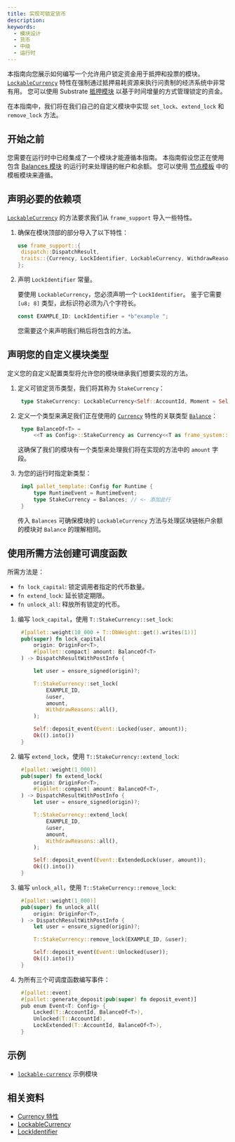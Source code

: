 ```yaml
---
title: 实现可锁定货币
description:
keywords:
  - 模块设计
  - 货币
  - 中级
  - 运行时
---
```


本指南向您展示如何编写一个允许用户锁定资金用于抵押和投票的模块。
[`LockableCurrency`](https://paritytech.github.io/polkadot-sdk/master/frame_support/traits/tokens/currency/trait.LockableCurrency.html) 特性在强制通过抵押易耗资源来执行问责制的经济系统中非常有用。
您可以使用 Substrate [抵押模块](https://paritytech.github.io/substrate/master/pallet_staking/index.html) 以基于时间增量的方式管理锁定的资金。

在本指南中，我们将在我们自己的自定义模块中实现 `set_lock`、`extend_lock` 和 `remove_lock` 方法。

## 开始之前

您需要在运行时中已经集成了一个模块才能遵循本指南。
本指南假设您正在使用包含 [Balances 模块](https://github.com/paritytech/polkadot-sdk/tree/master/substrate/frame/balances) 的运行时来处理链的帐户和余额。
您可以使用 [节点模板](https://github.com/paritytech/polkadot-sdk-solochain-template) 中的模板模块来遵循。

## 声明必要的依赖项

[`LockableCurrency`](https://paritytech.github.io/polkadot-sdk/master/frame_support/traits/tokens/currency/trait.LockableCurrency.html) 的方法要求我们从 `frame_support` 导入一些特性。

1. 确保在模块顶部的部分导入了以下特性：

   ```rust
   use frame_support::{
   	dispatch::DispatchResult,
   	traits::{Currency, LockIdentifier, LockableCurrency, WithdrawReasons},
   };
   ```

1. 声明 `LockIdentifier` 常量。

   要使用 `LockableCurrency`，您必须声明一个 `LockIdentifier`。
   鉴于它需要 `[u8; 8]` 类型，此标识符必须为八个字符长。

   ```rust
   const EXAMPLE_ID: LockIdentifier = *b"example ";
   ```

   您需要这个来声明我们稍后将包含的方法。

## 声明您的自定义模块类型

定义您的自定义配置类型将允许您的模块继承我们想要实现的方法。

1. 定义可锁定货币类型，我们将其称为 `StakeCurrency`：

   ```rust
   	type StakeCurrency: LockableCurrency<Self::AccountId, Moment = Self::BlockNumber>;
   ```

1. 定义一个类型来满足我们正在使用的 [`Currency`](https://paritytech.github.io/substrate/master/frame_support/traits/tokens/currency/trait.Currency.html) 特性的关联类型 [`Balance`](https://paritytech.github.io/substrate/master/frame_support/traits/tokens/currency/trait.Currency.html#associatedtype.Balance)：

   ```rust
   	type BalanceOf<T> =
   		<<T as Config>::StakeCurrency as Currency<<T as frame_system::Config>::AccountId>>::Balance;
   ```

   这确保了我们的模块有一个类型来处理我们将在实现的方法中的 `amount` 字段。

1. 为您的运行时指定新类型：

   ```rust
   	impl pallet_template::Config for Runtime {
   		type RuntimeEvent = RuntimeEvent;
   		type StakeCurrency = Balances; // <- 添加此行
   	}
   ```

   传入 `Balances` 可确保模块的 `LockableCurrency` 方法与处理区块链帐户余额的模块对 `Balance` 的理解相同。

## 使用所需方法创建可调度函数

所需方法是：

- `fn lock_capital`: 锁定调用者指定的代币数量。
- `fn extend_lock`: 延长锁定期限。
- `fn unlock_all`: 释放所有锁定的代币。

1. 编写 `lock_capital`，使用 `T::StakeCurrency::set_lock`:

   ```rust
   	#[pallet::weight(10_000 + T::DbWeight::get().writes(1))]
   	pub(super) fn lock_capital(
   		origin: OriginFor<T>,
   		#[pallet::compact] amount: BalanceOf<T>
   	) -> DispatchResultWithPostInfo {

   		let user = ensure_signed(origin)?;

   		T::StakeCurrency::set_lock(
   			EXAMPLE_ID,
   			&user,
   			amount,
   			WithdrawReasons::all(),
   		);

   		Self::deposit_event(Event::Locked(user, amount));
   		Ok(().into())
   	}
   ```

1. 编写 `extend_lock`，使用 `T::StakeCurrency::extend_lock`:

   ```rust
   	#[pallet::weight(1_000)]
   	pub(super) fn extend_lock(
   		origin: OriginFor<T>,
   		#[pallet::compact] amount: BalanceOf<T>,
   	) -> DispatchResultWithPostInfo {
   		let user = ensure_signed(origin)?;

   		T::StakeCurrency::extend_lock(
   			EXAMPLE_ID,
   			&user,
   			amount,
   			WithdrawReasons::all(),
   		);

   		Self::deposit_event(Event::ExtendedLock(user, amount));
   		Ok(().into())
   	}
   ```

1. 编写 `unlock_all`，使用 `T::StakeCurrency::remove_lock`:

   ```rust
   	#[pallet::weight(1_000)]
   	pub(super) fn unlock_all(
   		origin: OriginFor<T>,
   	) -> DispatchResultWithPostInfo {
   		let user = ensure_signed(origin)?;

   		T::StakeCurrency::remove_lock(EXAMPLE_ID, &user);

   		Self::deposit_event(Event::Unlocked(user));
   		Ok(().into())
   	}
   ```

1. 为所有三个可调度函数编写事件：

   ```rust
   	#[pallet::event]
   	#[pallet::generate_deposit(pub(super) fn deposit_event)]
   	pub enum Event<T: Config> {
   		Locked(T::AccountId, BalanceOf<T>),
   		Unlocked(T::AccountId),
   		LockExtended(T::AccountId, BalanceOf<T>),
   	}
   ```

## 示例

- [`lockable-currency`](https://github.com/substrate-developer-hub/substrate-how-to-guides/blob/main/example-code/template-node/pallets/lockable-currency/src/lib.rs) 示例模块

## 相关资料

- [Currency 特性](https://paritytech.github.io/substrate/master/frame_support/traits/tokens/currency/trait.Currency.html)
- [LockableCurrency](https://paritytech.github.io/polkadot-sdk/master/frame_support/traits/tokens/currency/trait.LockableCurrency.html)
- [LockIdentifier](https://paritytech.github.io/polkadot-sdk/master/frame_support/traits/tokens/currency/type.LockIdentifier.html)

